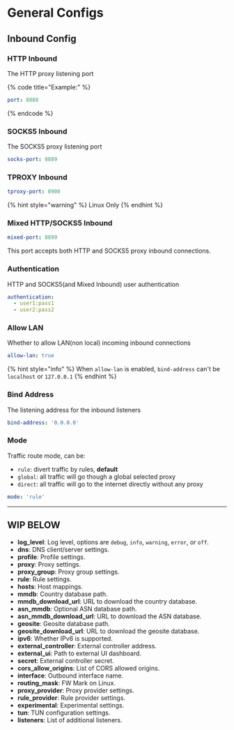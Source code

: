 # General Configs

## Inbound Config

### HTTP Inbound

The HTTP proxy listening port

{% code title="Example:" %}
```yaml
port: 8888
```
{% endcode %}

### **SOCKS5 Inbound**

The SOCKS5 proxy listening port

```yaml
socks-port: 8889
```

### **TPROXY Inbound**

```yaml
tproxy-port: 8900
```

{% hint style="warning" %}
Linux Only
{% endhint %}

### Mixed HTTP/SOCKS5 Inbound

```yaml
mixed-port: 8899
```

This port accepts both HTTP and SOCKS5 proxy inbound connections.

### **Authentication**

HTTP and SOCKS5(and Mixed Inbound) user authentication

```yaml
authentication:
  - user1:pass1
  - user2:pass2
```

### **Allow LAN**

Whether to allow LAN(non local) incoming inbound connections

```yaml
allow-lan: true
```

{% hint style="info" %}
When `allow-lan` is enabled, `bind-address` can't be `localhost` or `127.0.0.1`
{% endhint %}

### Bind Address

The listening address for the inbound listeners

```yaml
bind-address: '0.0.0.0'
```

### Mode

Traffic route mode, can be:

* `rule`: divert traffic by rules, **default**
* `global`: all traffic will go though a global selected proxy
* `direct`: all traffic will go to the internet directly without any proxy

```yaml
mode: 'rule'
```

***

## WIP BELOW

* **log\_level**: Log level, options are `debug`, `info`, `warning`, `error`, or `off`.
* **dns**: DNS client/server settings.
* **profile**: Profile settings.
* **proxy**: Proxy settings.
* **proxy\_group**: Proxy group settings.
* **rule**: Rule settings.
* **hosts**: Host mappings.
* **mmdb**: Country database path.
* **mmdb\_download\_url**: URL to download the country database.
* **asn\_mmdb**: Optional ASN database path.
* **asn\_mmdb\_download\_url**: URL to download the ASN database.
* **geosite**: Geosite database path.
* **geosite\_download\_url**: URL to download the geosite database.
* **ipv6**: Whether IPv6 is supported.
* **external\_controller**: External controller address.
* **external\_ui**: Path to external UI dashboard.
* **secret**: External controller secret.
* **cors\_allow\_origins**: List of CORS allowed origins.
* **interface**: Outbound interface name.
* **routing\_mask**: FW Mark on Linux.
* **proxy\_provider**: Proxy provider settings.
* **rule\_provider**: Rule provider settings.
* **experimental**: Experimental settings.
* **tun**: TUN configuration settings.
* **listeners**: List of additional listeners.
